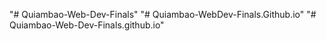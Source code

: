 "# Quiambao-Web-Dev-Finals" 
"# Quiambao-WebDev-Finals.Github.io" 
"# Quiambao-Web-Dev-Finals.github.io" 
